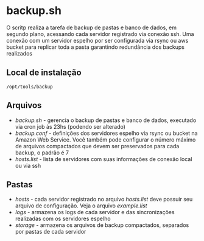 # backup.sh

O scritp realiza a tarefa de backup de pastas e banco de dados, em segundo plano, acessando cada servidor registrado via conexão ssh. Uma conexão com um servidor espelho por ser configurada via rsync ou aws bucket para replicar toda a pasta garantindo redundância dos backups realizados

## Local de instalação

    /opt/tools/backup

## Arquivos

* _backup.sh_ - gerencia o backup de pastas e banco de dados, executado via cron job às 23hs (podendo ser alterado)
* _backup.conf_ - definições dos servidores espelho via rsync ou bucket na Amazon Web Service. Você também pode configurar o número máximo de arquivos compactados que devem ser preservados para cada backup, o padrão é 7
* _hosts.list_ - lista de servidores com suas informações de conexão local ou via ssh

## Pastas

* _hosts_ - cada servidor registrado no arquivo _hosts.list_ deve possuir seu arquivo de configuração. Veja o arquivo _example.list_
* _logs_ - armazena os logs de cada servidor e das sincronizações realizadas com os servidores espelho
* _storage_ - armazena os arquivos de backup compactados, separados por pastas de cada servidor
